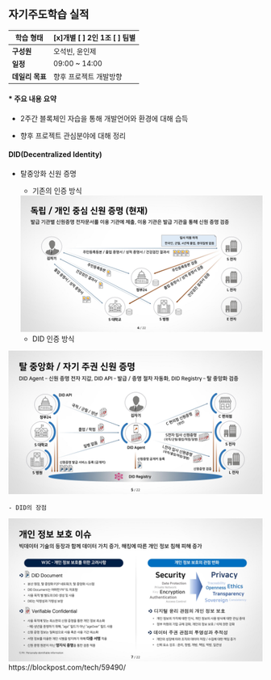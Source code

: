 ## 자기주도학습 실적


| **학습 형태** | [x]개별 [ ] 2인 1조 [ ] 팀별 |
| ------------- | -------------------------- |
| **구성원** | 오석빈, 윤인제 |
| **일정** | 09:00 ~ 14:00 |
| **데일리 목표** | 향후 프로젝트 개발방향 |



#### * 주요 내용 요약

- 2주간 블록체인 자습을 통해 개발언어와 환경에 대해 습득

- 향후 프로젝트 관심분야에 대해 정리

#### DID(Decentralized Identity)

- 탈중앙화 신원 증명

    - 기존의 인증 방식
  <img src="./img/DID/0008.jpg">

    - DID 인증 방식
 <img src="./img/DID/0009.jpg">

    - DID의 장점
  <img src="./img/DID/0012.jpg">
  https://blockpost.com/tech/59490/